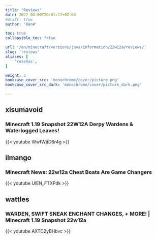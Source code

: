 ```yaml
---
title: "Reviews"
date: 2022-04-06T20:01:17+02:00
#draft: true
author: 'Ran#'

toc: true
collapsible_toc: false

url: '/en/minecraft/versions/java/information/22w12a/reviews/'
slug: 'reviews'
aliases: [
    'reseñas',
]

weight: 2
bookcase_cover_src: 'monochrome/cover/picture.png'
bookcase_cover_src_dark: 'monochrome/cover/picture_dark.png'

---
```


## xisumavoid
### Minecraft 1.19 Snapshot 22W12A Derpy Wardens & Waterlogged Leaves!

{{< youtube WwfWjtD6r4g >}}

## ilmango
### Minecraft News: 22w12a Chest Boats Are Game Changers

{{< youtube UlEN_FTXPdk >}}

## wattles
### WARDEN, SWIFT SNEAK ENCHANT CHANGES, + MORE! | Minecraft 1.19 Snapshot 22w12a

{{< youtube AXTC2yBHbvc >}}

